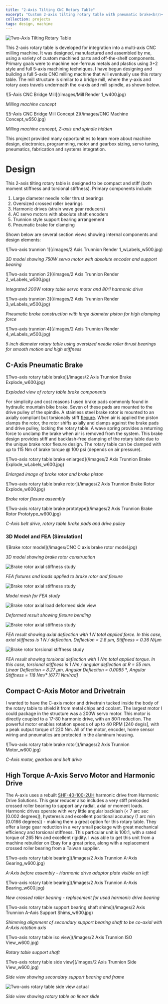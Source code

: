 ```yaml
---
title: "2-Axis Tilting CNC Rotary Table"
excerpt: "Custom 2-axis tilting rotary table with pneumatic brake<br/><img src='/images/Two-Axis_Tilting_NC_Rotary_Table_w500.png'>"
collection: projects
tags: design, machine
---
```


![Two-Axis Tilting Rotary Table](/images/Two-Axis_Tilting_NC_Rotary_Table_w500.png)

This 2-axis rotary table is developed for integration into a multi-axis CNC milling machine. It was designed, manufactured and assembled by me, using a variety of custom machined parts and off-the-shelf components. Primary goals were to machine non-ferrous metals and plastics using 3+2 style and full 5-axis machining techniques. I have begun designing and building a full 5-axis CNC milling machine that will eventually use this rotary table. The mill structure is similar to a bridge mill, where the y-axis and rotary axes travels underneath the x-axis and mill spindle, as shown below. 

![5-Axis CNC Bridge Mill](/images/Mill Render 1_w400.jpg)

*Milling machine concept*

![5-Axis CNC Bridge Mill Concept 2](/images/CNC Machine Concept_w550.jpg)

*Milling machine concept, Z-axis and spindle hidden*

This project provided many opportunities to learn more about machine design, electronics, programming, motor and gearbox sizing, servo tuning, pneumatics, fabrication and systems integration.

# Design

This 2-axis tilting rotary table is designed to be compact and stiff (both moment stiffness and torsional stiffness). Primary components include:

1. Large diameter needle roller thrust bearings
2. Oversized crossed roller bearings
3. Harmonic drives (strain wave gear reducers)
4. AC servo motors with absolute shaft encoders
5. Trunnion style support bearing arrangement
6. Pneumatic brake for clamping

Shown below are several section views showing internal components and design elements:

![Two-axis trunnion 1](/images/2 Axis Trunnion Render 1_wLabels_w500.jpg)

*3D model showing 750W servo motor with absolute encoder and support bearing* 

![Two-axis trunnion 2](/images/2 Axis Trunnion Render 2_wLabels_w500.jpg)

*Integrated 200W rotary table servo motor and 80:1 harmonic drive*

![Two-axis trunnion 3](/images/2 Axis Trunnion Render 3_wLabels_w500.jpg)

*Pneumatic brake construction with large diameter piston for high clamping force*

![Two-axis trunnion 4](/images/2 Axis Trunnion Render 4_wLabels_w500.jpg)

*5 inch diameter rotary table using oversized needle roller thrust bearings for smooth motion and high stiffness*



## C-Axis Pneumatic Brake

![Two-axis rotary table brake](/images/2 Axis Trunnion Brake Explode_w600.jpg)

*Exploded view of rotary table brake components*

For simplicity and cost reasons I used brake pads commonly found in hydraulic mountain bike brake. Seven of these pads are mounted to the drive pulley of the spindle. A stainless steel brake rotor is mounted to an axially compliant but torsionally stiff [flexure](https://en.wikipedia.org/wiki/Flexure). When air is applied the piston clamps the rotor, the rotor shifts axially and clamps against the brake pads and drive pulley, locking the rotary table. A wave spring provides a returning force to unclamp the brake when air is removed from the system. This brake design provides stiff and backlash-free clamping of the rotary table due to the unique brake rotor flexure design. The rotary table can be clamped with up to 115 Nm of brake torque @ 100 psi (depends on air pressure). 

![Two-axis rotary table brake enlarged](/images/2 Axis Trunnion Brake Explode_wLabels_w600.jpg)

*Enlarged image of brake rotor and brake piston*

![Two-axis rotary table brake rotor](/images/2 Axis Trunnion Brake Rotor Explode_w600.jpg)

*Brake rotor flexure assembly*

![Two-axis rotary table brake prototype](/images/2 Axis Trunnion Brake Rotor Prototype_w600.jpg)

*C-Axis belt drive, rotary table brake pads and drive pulley*

### 3D Model and FEA (Simulation)

![Brake rotor model](/images/CNC C axis brake rotor model.jpg)

*3D model showing brake rotor construction*

![Brake rotor axial stiffness study](/images/Rotor-FEA-Fixtures-Loads_w600.png)

*FEA fixtures and loads applied to brake rotor and flexure*

![Brake rotor axial stiffness study](/images/Rotor-FEA-Mesh-Plot-2_w600.png)

*Model mesh for FEA study*

![Brake rotor axial load deformed side view](/images/Rotor-FEA-Axial-Stiffness--Deformed-Side-View-Plot_w600.png)

*Deformed result showing flexure bending*

![Brake rotor axial stiffness study](/images/Rotor-FEA-Axial-Stiffness-Deformed-Plot_w600.png)

*FEA result showing axial deflection with 1 N total applied force. In this case, axial stiffness is 1 N / deflection. Deflection = 2.8 µm, Stiffness = 0.36 N/µm*

![Brake rotor torsional stiffness study](/images/Rotor-FEA-Torsional-Stiffness-Deformed-Plot_w600.png)

*FEA result showing torsional deflection with 1 Nm total applied torque. In this case, torsional stiffness is 1 Nm / angular deflection at R = 55 mm. Linear Deflection = 8.27 µm, Angular Deflection = 0.0085 **°**, Angular Stiffness = 118 Nm/**°** [6771 Nm/rad]*

## Compact C-Axis Motor and Drivetrain

I wanted to have the C-axis motor and drivetrain tucked inside the body of the rotary table to shield it from metal chips and coolant. The largest motor I could package in the structure was a 200W servo motor. This motor is directly coupled to a 17-80 harmonic drive, with an 80:1 reduction. The powerful motor enables rotation speeds of up to 40 RPM [240 deg/s], with a peak output torque of 220 Nm. All of the motor, encoder, home sensor wiring and pneumatics are protected in the aluminum housing.

![Two-axis rotary table brake rotor](/images/2 Axis Trunnion Motor_w600.jpg)

*C-Axis motor, gearbox and belt drive*

## High Torque A-Axis Servo Motor and Harmonic Drive

The A-axis uses a rebuilt [SHF-40-100-2UH](https://www.harmonicdrive.net/products/gear-units/hollow-shaft-gear-units/shf-2uh/shf-40-100-2uh) harmonic drive from Harmonic Drive Solutions. This gear reducer also includes a very stiff preloaded crossed roller bearing to support any radial, axial or moment loads. Harmonic drives operate with very little angular backlash (< 7 arc sec [0.002 degrees]), hysteresis and excellent positional accuracy (1 arc min [0.0166 degrees]) - making them a great option for this rotary table. They offer a large gear reduction in a very small package with great mechanical efficiency and torsional stiffness. This particular unit is 100:1, with a rated torque of 265 Nm and excellent rigidity. I was able to get this unit from a machine rebuilder on Ebay for a great price, along with a replacement crossed roller bearing from a Taiwan supplier.

![Two-axis rotary table bearing](/images/2 Axis Trunnion A-Axis Gearing_w600.jpg)

*A-Axis before assembly - Harmonic drive adaptor plate visible on left*

![Two-axis rotary table bearing](/images/2 Axis Trunnion A-Axis Bearing_w600.jpg)

*New crossed roller bearing - replacement for used harmonic drive bearing*

![Two-axis rotary table support bearing shaft shims](/images/2 Axis Trunnion A-Axis Support Shims_w600.jpg)

*Shimming alignment of secondary support bearing shaft to be co-axial with A-Axis rotation axis*

![Two-axis rotary table iso view](/images/2 Axis Trunnion ISO View_w600.jpg)

*Rotary table support shaft*

![Two-axis rotary table side view](/images/2 Axis Trunnion Side View_w600.jpg)

*Side view showing secondary support bearing and frame*

![Two-axis rotary table side view actual](/images/Two-Axis_Tilting_NC_Rotary_Table_on_base_w600.png)

*Side view showing rotary table on linear slide*

